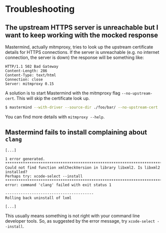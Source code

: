 # Troubleshooting

## The upstream HTTPS server is unreachable but I want to keep working with the mocked response

Mastermind, actually mitmproxy, tries to look up the upstream certificate
details for HTTPS connections.  If the server is unreachable (e.g. no internet
connection, the server is down) the response will be something like:

```
HTTP/1.1 502 Bad Gateway
Content-Length: 286
Content-Type: text/html
Connection: close
Server: mitmproxy 0.15
```

A solution is to start Mastermind with the mitmproxy flag `--no-upstream-cert`.
This will skip the certificate look up.

```sh
$ mastermind --with-driver --source-dir ./foo/bar/ --no-upstream-cert
```

You can find more details with `mitmproxy --help`.


## Mastermind fails to install complaining about `clang`

```
[...]

1 error generated.
*********************************************************************************
Could not find function xmlCheckVersion in library libxml2. Is libxml2 installed?
Perhaps try: xcode-select --install
*********************************************************************************
error: command 'clang' failed with exit status 1

----------------------------------------
Rolling back uninstall of lxml

[...]
```

This usually means something is not right with your command line developer
tools. So, as suggested by the error message, try `xcode-select --install`.
